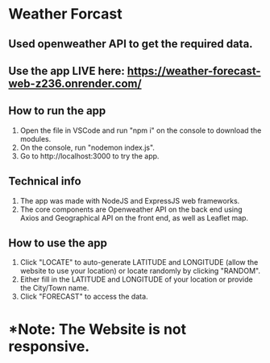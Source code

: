 # Weather Forcast
## Used openweather API to get the required data.

## Use the app LIVE here: https://weather-forecast-web-z236.onrender.com/

## How to run the app
1. Open the file in VSCode and run "npm i" on the console to download the modules.
2. On the console, run "nodemon index.js".
3. Go to http://localhost:3000 to try the app.

## Technical info
1. The app was made with NodeJS and ExpressJS web frameworks.
2. The core components are Openweather API on the back end using Axios and Geographical API on the front end, as well as Leaflet map.

## How to use the app
1. Click "LOCATE" to auto-generate LATITUDE and LONGITUDE (allow the website to use your location) or locate randomly by clicking "RANDOM".
2. Either fill in the LATITUDE and LONGITUDE of your location or provide the City/Town name.
3. Click "FORECAST" to access the data.

# *Note: The Website is not responsive.
